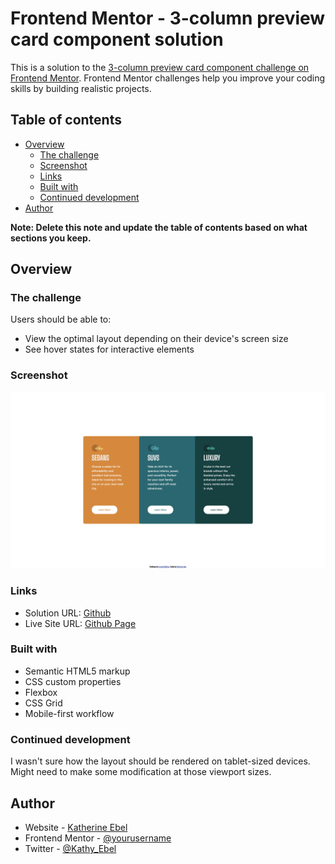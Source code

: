 # Frontend Mentor - 3-column preview card component solution

This is a solution to the [3-column preview card component challenge on Frontend Mentor](https://www.frontendmentor.io/challenges/3column-preview-card-component-pH92eAR2-). Frontend Mentor challenges help you improve your coding skills by building realistic projects. 

## Table of contents

- [Overview](#overview)
  - [The challenge](#the-challenge)
  - [Screenshot](#screenshot)
  - [Links](#links)
  - [Built with](#built-with)
  - [Continued development](#continued-development)
- [Author](#author)

**Note: Delete this note and update the table of contents based on what sections you keep.**

## Overview

### The challenge

Users should be able to:

- View the optimal layout depending on their device's screen size
- See hover states for interactive elements

### Screenshot

![3 Card Preview](./images/screenshot.png)


### Links

- Solution URL: [Github](https://github.com/KatherineEbel/fem-3-column-preview-card-component)
- Live Site URL: [Github Page](https://your-live-site-url.com)


### Built with

- Semantic HTML5 markup
- CSS custom properties
- Flexbox
- CSS Grid
- Mobile-first workflow

### Continued development

I wasn't sure how the layout should be rendered on tablet-sized devices.  
Might need to make some modification at those viewport sizes.

## Author

- Website - [Katherine Ebel](https://www.your-site.com)
- Frontend Mentor - [@yourusername](https://www.frontendmentor.io/profile/yourusername)
- Twitter - [@Kathy_Ebel](https://www.twitter.com/Kathy_Ebel)
